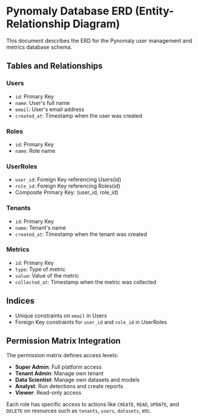 # Pynomaly Database ERD (Entity-Relationship Diagram)

This document describes the ERD for the Pynomaly user management and metrics database schema.

## Tables and Relationships

### Users
- `id`: Primary Key
- `name`: User's full name
- `email`: User's email address
- `created_at`: Timestamp when the user was created

### Roles
- `id`: Primary Key
- `name`: Role name

### UserRoles
- `user_id`: Foreign Key referencing Users(id)
- `role_id`: Foreign Key referencing Roles(id)
- Composite Primary Key: (user_id, role_id)

### Tenants
- `id`: Primary Key
- `name`: Tenant's name
- `created_at`: Timestamp when the tenant was created

### Metrics
- `id`: Primary Key
- `type`: Type of metric
- `value`: Value of the metric
- `collected_at`: Timestamp when the metric was collected

## Indices
- Unique constraints on `email` in Users
- Foreign Key constraints for `user_id` and `role_id` in UserRoles

## Permission Matrix Integration

The permission matrix defines access levels:
- **Super Admin**: Full platform access
- **Tenant Admin**: Manage own tenant
- **Data Scientist**: Manage own datasets and models
- **Analyst**: Run detections and create reports
- **Viewer**: Read-only access

Each role has specific access to actions like `CREATE`, `READ`, `UPDATE`, and `DELETE` on resources such as `tenants`, `users`, `datasets`, etc.
